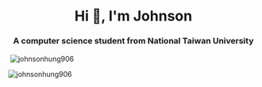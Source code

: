 <h1 align="center">Hi 👋, I'm Johnson</h1>
<h3 align="center">A computer science student from National Taiwan University</h3>

<p>&nbsp;<img align="center" src="https://github-readme-stats.vercel.app/api?username=johnsonhung906&show_icons=true&locale=en" alt="johnsonhung906" /></p>

<p><img align="center" src="https://github-readme-streak-stats.herokuapp.com/?user=johnsonhung906&" alt="johnsonhung906" /></p>
